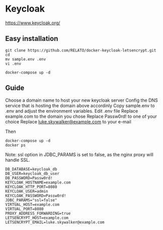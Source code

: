 # Keycloak

https://www.keycloak.org/

## Easy installation
```
git clone https://github.com/RELATO/docker-keycloak-letsencrypt.git
cd 
mv sample.env .env
vi .env

docker-compose up -d 
```


## Guide
Choose a domain name to host your new keycloak server
Config the DNS service that is hosting the domain above accordinly 
Copy sample.env to .env and adjust the environment variables.
Edit .env file 
Replace example.com to the domain you chose
Replace Passw0rd! to one of your choice
Replace luke.skywalker@example.com to your e-mail

Then 
```
docker-compose up -d
docker ps
```

Note: ssl option in JDBC_PARAMS is set to false, as the nginx proxy will handle SSL.
```
DB_DATABASE=keycloak_db
DB_USER=keycloak_db_user
DB_PASSWORD=Passw0rd!
KEYCLOAK_HOSTNAME=example.com
KEYCLOAK_HTTP_PORT=8080
KEYCLOAK_USER=admin
KEYCLOAK_PASSWORD=Passw0rd!
JDBC_PARAMS="ssl=false" 
VIRTUAL_HOST=example.com
VIRTUAL_PORT=8080
PROXY_ADDRESS_FORWARDING=true
LETSENCRYPT_HOST=example.com
LETSENCRYPT_EMAIL=luke.skywalker@example.com
```
